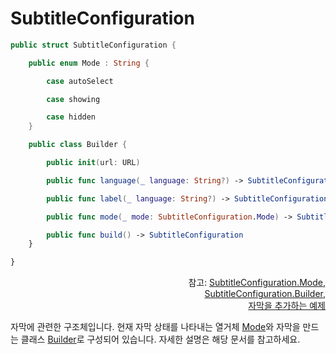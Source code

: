 # SubtitleConfiguration

```swift
public struct SubtitleConfiguration {

    public enum Mode : String {

        case autoSelect

        case showing

        case hidden
    }

    public class Builder {

        public init(url: URL)

        public func language(_ language: String?) -> SubtitleConfiguration.Builder

        public func label(_ language: String?) -> SubtitleConfiguration.Builder

        public func mode(_ mode: SubtitleConfiguration.Mode) -> SubtitleConfiguration.Builder

        public func build() -> SubtitleConfiguration
    }

}
```

<div align="right">
참고: <a href="../../enum/subtitle-configuration-mode/home.md">SubtitleConfiguration.Mode</a>,<br>
<a href="../../class/subtitle-configuration-builder/home.md">SubtitleConfiguration.Builder</a>,<br>
<a href="../../how-to-use/home.md#자막을-추가하는-예제">자막을 추가하는 예제</a>
</div>

자막에 관련한 구조체입니다. 현재 자막 상태를 나타내는 열거체 [Mode](../../enum/subtitle-configuration-mode/home.md)와 자막을 만드는 클래스 [Builder](../../class/subtitle-configuration-builder/home.md)로 구성되어 있습니다. 자세한 설명은 해당 문서를 참고하세요.
